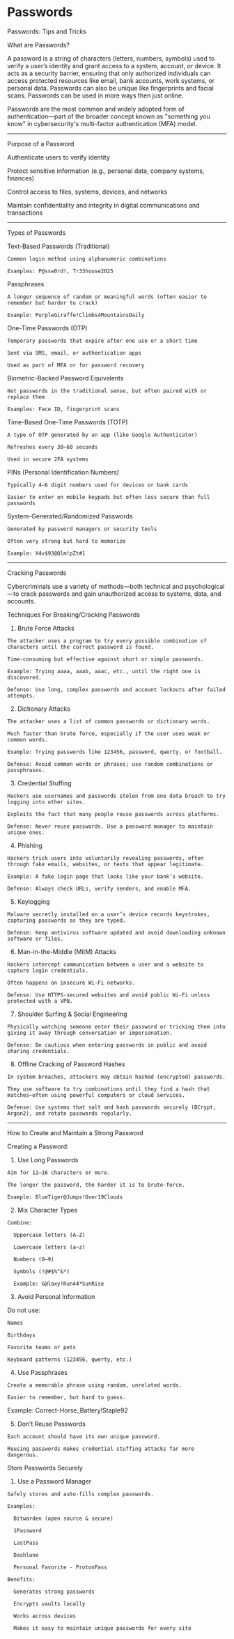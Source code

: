 # Passwords
Passwords: Tips and Tricks

What are Passwords?

A password is a string of characters (letters, numbers, symbols) used to verify a user’s identity and grant access to a system, account, or device. It acts as a security barrier, ensuring that only authorized individuals can access protected resources like email, bank accounts, work systems, or personal data. Passwords can also be unique like fingerprints and facial scans. Passwords can be used in more ways then just online.

Passwords are the most common and widely adopted form of authentication—part of the broader concept known as "something you know" in cybersecurity's multi-factor authentication (MFA) model.

-----------------------------------------------------------------------------------------------------------------------------------------------------------------------------

Purpose of a Password 

  Authenticate users to verify identity

  Protect sensitive information (e.g., personal data, company systems, finances)

  Control access to files, systems, devices, and networks

  Maintain confidentiality and integrity in digital communications and transactions

-----------------------------------------------------------------------------------------------------------------------------------------------------------------------------

Types of Passwords

  Text-Based Passwords (Traditional)
   
    Common login method using alphanumeric combinations

    Examples: P@ssw0rd!, Tr33house2025

  Passphrases
    
    A longer sequence of random or meaningful words (often easier to remember but harder to crack)

    Example: PurpleGiraffe!Climbs4MountainsDaily

  One-Time Passwords (OTP)

    Temporary passwords that expire after one use or a short time

    Sent via SMS, email, or authentication apps

    Used as part of MFA or for password recovery

  Biometric-Backed Password Equivalents
   
    Not passwords in the traditional sense, but often paired with or replace them

    Examples: Face ID, fingerprint scans

  Time-Based One-Time Passwords (TOTP)
    
    A type of OTP generated by an app (like Google Authenticator)

    Refreshes every 30–60 seconds

    Used in secure 2FA systems

  PINs (Personal Identification Numbers)
    
    Typically 4–6 digit numbers used for devices or bank cards

    Easier to enter on mobile keypads but often less secure than full passwords

  System-Generated/Randomized Passwords

    Generated by password managers or security tools

    Often very strong but hard to memorize

    Example: X4v$93@Qlm!pZt#1

-----------------------------------------------------------------------------------------------------------------------------------------------------------------------------

Cracking Passwords

Cybercriminals use a variety of methods—both technical and psychological—to crack passwords and gain unauthorized access to systems, data, and accounts.

Techniques For Breaking/Cracking Passwords

  1. Brute Force Attacks

    The attacker uses a program to try every possible combination of characters until the correct password is found.

    Time-consuming but effective against short or simple passwords.

    Example: Trying aaaa, aaab, aaac, etc., until the right one is discovered.

    Defense: Use long, complex passwords and account lockouts after failed attempts.

  
  2. Dictionary Attacks

    The attacker uses a list of common passwords or dictionary words.

    Much faster than brute force, especially if the user uses weak or common words.

    Example: Trying passwords like 123456, password, qwerty, or football.

    Defense: Avoid common words or phrases; use random combinations or passphrases.

  3. Credential Stuffing

    Hackers use usernames and passwords stolen from one data breach to try logging into other sites.

    Exploits the fact that many people reuse passwords across platforms.

    Defense: Never reuse passwords. Use a password manager to maintain unique ones.

  4. Phishing

    Hackers trick users into voluntarily revealing passwords, often through fake emails, websites, or texts that appear legitimate.

    Example: A fake login page that looks like your bank’s website.

    Defense: Always check URLs, verify senders, and enable MFA.

  5. Keylogging

    Malware secretly installed on a user’s device records keystrokes, capturing passwords as they are typed.

    Defense: Keep antivirus software updated and avoid downloading unknown software or files.

  6. Man-in-the-Middle (MitM) Attacks

    Hackers intercept communication between a user and a website to capture login credentials.

    Often happens on insecure Wi-Fi networks.

    Defense: Use HTTPS-secured websites and avoid public Wi-Fi unless protected with a VPN.

  7. Shoulder Surfing & Social Engineering

    Physically watching someone enter their password or tricking them into giving it away through conversation or impersonation.

    Defense: Be cautious when entering passwords in public and avoid sharing credentials.

  8. Offline Cracking of Password Hashes

    In system breaches, attackers may obtain hashed (encrypted) passwords.

    They use software to try combinations until they find a hash that matches—often using powerful computers or cloud services.

    Defense: Use systems that salt and hash passwords securely (BCrypt, Argon2), and rotate passwords regularly.

-----------------------------------------------------------------------------------------------------------------------------------------------------------------------------

How to Create and Maintain a Strong Password

Creating a Password: 

  1. Use Long Passwords

    Aim for 12–16 characters or more.

    The longer the password, the harder it is to brute-force.

    Example: BlueTiger@Jumps!Over19Clouds

  2. Mix Character Types

    Combine:

      Uppercase letters (A–Z)

      Lowercase letters (a–z)

      Numbers (0–9)

      Symbols (!@#$%^&*)

      Example: G@laxy!Run44*SunRise

  3. Avoid Personal Information

  Do not use:

    Names

    Birthdays

    Favorite teams or pets

    Keyboard patterns (123456, qwerty, etc.)

  4. Use Passphrases

    Create a memorable phrase using random, unrelated words.

    Easier to remember, but hard to guess.

  Example: Correct-Horse_Battery!Staple92

  5. Don’t Reuse Passwords

    Each account should have its own unique password.

    Reusing passwords makes credential stuffing attacks far more dangerous.

Store Passwords Securely

  1. Use a Password Manager

    Safely stores and auto-fills complex passwords.

    Examples:

      Bitwarden (open source & secure)

      1Password

      LastPass

      Dashlane

      Personal Favorite - ProtonPass

    Benefits:

      Generates strong passwords

      Encrypts vaults locally

      Works across devices

      Makes it easy to maintain unique passwords for every site
















































